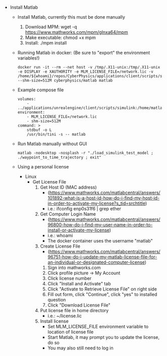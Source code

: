 
* Install Matlab

    * Install Matlab, currently this must be done manually
        1. Download MPM: wget -q https://www.mathworks.com/mpm/glnxa64/mpm
        2. Make executable: chmod +x mpm
        3. Install: ./mpm install

    * Running Matlab in docker:
        (Be sure to "export" the environment variables!)
        ```
        docker run -it --rm --net host -v /tmp/.X11-unix:/tmp/.X11-unix -e DISPLAY -e XAUTHORITY -e MLM_LICENSE_FILE=/network.lic -v /home/${whoami}/repos/CyberPhysics/applications/client/scripts/simulink:/home/matlab/simulink --shm-size=512M cyberphysics/matlab matlab
        ```

    * Example compose file
        ```
        volumes:
            - ../applications/unrealengine/client/scripts/simulink:/home/matlab/simulink
        environment:
            - MLM_LICENSE_FILE=/network.lic
            - shm-size=512M
        command: >
            stdbuf -o L
            /usr/bin/tini -s -- matlab
        ```

    * Run Matlab manually without GUI
        ```
        matlab -nodesktop -nosplash -r "./load_simulink_test_model ; ./waypoint_to_time_trajectory ; exit"
        ```

    * Using a personal license
        * Linux
            * Get License File
                1. Get Host ID (MAC address)
                    - (https://www.mathworks.com/matlabcentral/answers/101892-what-is-a-host-id-how-do-i-find-my-host-id-in-order-to-activate-my-license?s_tid=srchtitle)
                    - i.e.: ifconfig enp0s31f6 | grep ether
                2. Get Computer Login Name
                    - (https://www.mathworks.com/matlabcentral/answers/96800-how-do-i-find-my-user-name-in-order-to-install-or-activate-my-license)
                    - i.e.: whoami
                    - The docker container uses the username "matlab"
                3. Create License File
                    - (https://www.mathworks.com/matlabcentral/answers/96751-how-do-i-update-my-matlab-license-file-for-an-individual-or-designated-computer-license)
                    1. Sign into mathworks.com
                    2. Click profile picture -> My Account
                    3. Click license number
                    4. Click "Install and Activate" tab
                    5. Click "Activate to Retrieve License File" on right side
                    6. Fill out form, click "Continue", click "yes" to installed question
                    7. Click "Download License File"
                4. Put license file in home directory
                    - i.e.: ~/license.lic
                5. Install license
                    - Set MLM_LICENSE_FILE environment variable to location of license file
                    - Start Matlab, it may prompt you to update the license, do so
                    - You may also still need to log in
